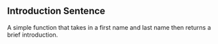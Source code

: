 ## Introduction Sentence

A simple function that takes in a first name and last name then returns a brief introduction.
